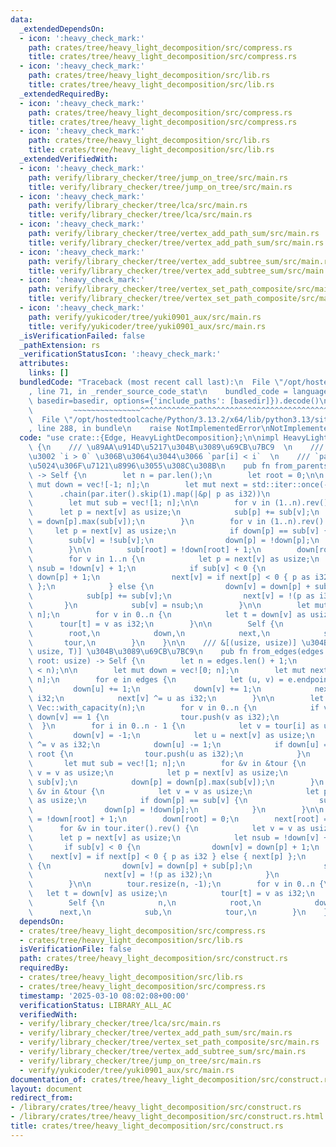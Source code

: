 ```yaml
---
data:
  _extendedDependsOn:
  - icon: ':heavy_check_mark:'
    path: crates/tree/heavy_light_decomposition/src/compress.rs
    title: crates/tree/heavy_light_decomposition/src/compress.rs
  - icon: ':heavy_check_mark:'
    path: crates/tree/heavy_light_decomposition/src/lib.rs
    title: crates/tree/heavy_light_decomposition/src/lib.rs
  _extendedRequiredBy:
  - icon: ':heavy_check_mark:'
    path: crates/tree/heavy_light_decomposition/src/compress.rs
    title: crates/tree/heavy_light_decomposition/src/compress.rs
  - icon: ':heavy_check_mark:'
    path: crates/tree/heavy_light_decomposition/src/lib.rs
    title: crates/tree/heavy_light_decomposition/src/lib.rs
  _extendedVerifiedWith:
  - icon: ':heavy_check_mark:'
    path: verify/library_checker/tree/jump_on_tree/src/main.rs
    title: verify/library_checker/tree/jump_on_tree/src/main.rs
  - icon: ':heavy_check_mark:'
    path: verify/library_checker/tree/lca/src/main.rs
    title: verify/library_checker/tree/lca/src/main.rs
  - icon: ':heavy_check_mark:'
    path: verify/library_checker/tree/vertex_add_path_sum/src/main.rs
    title: verify/library_checker/tree/vertex_add_path_sum/src/main.rs
  - icon: ':heavy_check_mark:'
    path: verify/library_checker/tree/vertex_add_subtree_sum/src/main.rs
    title: verify/library_checker/tree/vertex_add_subtree_sum/src/main.rs
  - icon: ':heavy_check_mark:'
    path: verify/library_checker/tree/vertex_set_path_composite/src/main.rs
    title: verify/library_checker/tree/vertex_set_path_composite/src/main.rs
  - icon: ':heavy_check_mark:'
    path: verify/yukicoder/tree/yuki0901_aux/src/main.rs
    title: verify/yukicoder/tree/yuki0901_aux/src/main.rs
  _isVerificationFailed: false
  _pathExtension: rs
  _verificationStatusIcon: ':heavy_check_mark:'
  attributes:
    links: []
  bundledCode: "Traceback (most recent call last):\n  File \"/opt/hostedtoolcache/Python/3.13.2/x64/lib/python3.13/site-packages/onlinejudge_verify/documentation/build.py\"\
    , line 71, in _render_source_code_stat\n    bundled_code = language.bundle(stat.path,\
    \ basedir=basedir, options={'include_paths': [basedir]}).decode()\n          \
    \         ~~~~~~~~~~~~~~~^^^^^^^^^^^^^^^^^^^^^^^^^^^^^^^^^^^^^^^^^^^^^^^^^^^^^^^^^^^^^^^^^^\n\
    \  File \"/opt/hostedtoolcache/Python/3.13.2/x64/lib/python3.13/site-packages/onlinejudge_verify/languages/rust.py\"\
    , line 288, in bundle\n    raise NotImplementedError\nNotImplementedError\n"
  code: "use crate::{Edge, HeavyLightDecomposition};\n\nimpl HeavyLightDecomposition\
    \ {\n    /// \u89AA\u914D\u5217\u304B\u3089\u69CB\u7BC9  \n    /// `0` \u304C\u6839\
    \u3002 `i > 0` \u306B\u3064\u3044\u3066 `par[i] < i`  \n    /// `par[0]` \u306E\
    \u5024\u306F\u7121\u8996\u3055\u308C\u308B\n    pub fn from_parents(par: &[usize])\
    \ -> Self {\n        let n = par.len();\n        let root = 0;\n\n        let\
    \ mut down = vec![-1; n];\n        let mut next = std::iter::once(-1)\n      \
    \      .chain(par.iter().skip(1).map(|&p| p as i32))\n            .collect::<Vec<_>>();\n\
    \        let mut sub = vec![1; n];\n\n        for v in (1..n).rev() {\n      \
    \      let p = next[v] as usize;\n            sub[p] += sub[v];\n            down[p]\
    \ = down[p].max(sub[v]);\n        }\n        for v in (1..n).rev() {\n       \
    \     let p = next[v] as usize;\n            if down[p] == sub[v] {\n        \
    \        sub[v] = !sub[v];\n                down[p] = !down[p];\n            }\n\
    \        }\n\n        sub[root] = !down[root] + 1;\n        down[root] = 0;\n\n\
    \        for v in 1..n {\n            let p = next[v] as usize;\n            let\
    \ nsub = !down[v] + 1;\n            if sub[v] < 0 {\n                down[v] =\
    \ down[p] + 1;\n                next[v] = if next[p] < 0 { p as i32 } else { next[p]\
    \ };\n            } else {\n                down[v] = down[p] + sub[p];\n    \
    \            sub[p] += sub[v];\n                next[v] = !(p as i32);\n     \
    \       }\n            sub[v] = nsub;\n        }\n\n        let mut tour = vec![-1;\
    \ n];\n        for v in 0..n {\n            let t = down[v] as usize;\n      \
    \      tour[t] = v as i32;\n        }\n\n        Self {\n            n,\n    \
    \        root,\n            down,\n            next,\n            sub,\n     \
    \       tour,\n        }\n    }\n\n    /// &[(usize, usize)] \u304B &[(usize,\
    \ usize, T)] \u304B\u3089\u69CB\u7BC9\n    pub fn from_edges(edges: &[impl Edge],\
    \ root: usize) -> Self {\n        let n = edges.len() + 1;\n        assert!(root\
    \ < n);\n\n        let mut down = vec![0; n];\n        let mut next = vec![0;\
    \ n];\n        for e in edges {\n            let (u, v) = e.endpoints();\n   \
    \         down[u] += 1;\n            down[v] += 1;\n            next[u] ^= v as\
    \ i32;\n            next[v] ^= u as i32;\n        }\n\n        let mut tour =\
    \ Vec::with_capacity(n);\n        for v in 0..n {\n            if v != root &&\
    \ down[v] == 1 {\n                tour.push(v as i32);\n            }\n      \
    \  }\n        for i in 0..n - 1 {\n            let v = tour[i] as usize;\n   \
    \         down[v] = -1;\n            let u = next[v] as usize;\n            next[u]\
    \ ^= v as i32;\n            down[u] -= 1;\n            if down[u] == 1 && u !=\
    \ root {\n                tour.push(u as i32);\n            }\n        }\n\n \
    \       let mut sub = vec![1; n];\n        for &v in &tour {\n            let\
    \ v = v as usize;\n            let p = next[v] as usize;\n            sub[p] +=\
    \ sub[v];\n            down[p] = down[p].max(sub[v]);\n        }\n        for\
    \ &v in &tour {\n            let v = v as usize;\n            let p = next[v]\
    \ as usize;\n            if down[p] == sub[v] {\n                sub[v] = !sub[v];\n\
    \                down[p] = !down[p];\n            }\n        }\n\n        sub[root]\
    \ = !down[root] + 1;\n        down[root] = 0;\n        next[root] = -1;\n\n  \
    \      for &v in tour.iter().rev() {\n            let v = v as usize;\n      \
    \      let p = next[v] as usize;\n            let nsub = !down[v] + 1;\n     \
    \       if sub[v] < 0 {\n                down[v] = down[p] + 1;\n            \
    \    next[v] = if next[p] < 0 { p as i32 } else { next[p] };\n            } else\
    \ {\n                down[v] = down[p] + sub[p];\n                sub[p] += sub[v];\n\
    \                next[v] = !(p as i32);\n            }\n            sub[v] = nsub;\n\
    \        }\n\n        tour.resize(n, -1);\n        for v in 0..n {\n         \
    \   let t = down[v] as usize;\n            tour[t] = v as i32;\n        }\n\n\
    \        Self {\n            n,\n            root,\n            down,\n      \
    \      next,\n            sub,\n            tour,\n        }\n    }\n}\n"
  dependsOn:
  - crates/tree/heavy_light_decomposition/src/compress.rs
  - crates/tree/heavy_light_decomposition/src/lib.rs
  isVerificationFile: false
  path: crates/tree/heavy_light_decomposition/src/construct.rs
  requiredBy:
  - crates/tree/heavy_light_decomposition/src/lib.rs
  - crates/tree/heavy_light_decomposition/src/compress.rs
  timestamp: '2025-03-10 08:02:08+00:00'
  verificationStatus: LIBRARY_ALL_AC
  verifiedWith:
  - verify/library_checker/tree/lca/src/main.rs
  - verify/library_checker/tree/vertex_add_path_sum/src/main.rs
  - verify/library_checker/tree/vertex_set_path_composite/src/main.rs
  - verify/library_checker/tree/vertex_add_subtree_sum/src/main.rs
  - verify/library_checker/tree/jump_on_tree/src/main.rs
  - verify/yukicoder/tree/yuki0901_aux/src/main.rs
documentation_of: crates/tree/heavy_light_decomposition/src/construct.rs
layout: document
redirect_from:
- /library/crates/tree/heavy_light_decomposition/src/construct.rs
- /library/crates/tree/heavy_light_decomposition/src/construct.rs.html
title: crates/tree/heavy_light_decomposition/src/construct.rs
---
```

